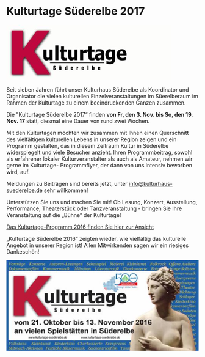 # Kulturtage Süderelbe 2017

![](/img/wsb_432x142_Kulturtage+Kopie.jpg)

Seit sieben Jahren führt unser Kulturhaus Süderelbe als Koordinator und
Organisator die vielen kulturellen Einzelveranstaltungen im Süerelberaum
im Rahmen der Kulturtage zu einem beeindruckenden Ganzen zusammen.

Die "Kulturtage Süderelbe 2017“ finden 
**von Fr, den 3. Nov. bis So, den 19. Nov. 17** 
statt, diesmal eine Dauer von rund zwei Wochen.

Mit den Kulturtagen möchten wir zusammen mit Ihnen einen Querschnitt des
vielfältigen kulturellen Lebens in unserer Region zeigen und ein
Programm gestalten, das in diesem Zeitraum Kultur in Süderelbe
widerspiegelt und viele Besucher anzieht. Ihren Programmbeitrag, sowohl
als erfahrener lokaler Kulturveranstalter als auch als Amateur, nehmen
wir gerne im Kulturtage- Programmflyer, der dann von uns intensiv
beworben wird, auf.

Meldungen zu Beiträgen sind bereits jetzt, unter
<info@kulturhaus-suederelbe.de> sehr willkommen!

Unterstützen Sie uns und machen Sie mit! Ob Lesung, Konzert,
Ausstellung, Performance, Theaterstück oder Tanzveranstaltung - bringen
Sie Ihre Veranstaltung auf die „Bühne“ der Kulturtage!

[Das Kulturtage-Programm 2016 finden Sie hier zur
Ansicht](/data/Flyer+Kulturtage_011116.pdf)

„Kulturtage Süderelbe 2016“ zeigten wieder, wie vielfältig das
kulturelle Angebot in unserer Region ist! Allen Mitwirkenden sagen wir
ein riesiges Dankeschön!

![](/img/wsb_511x239_Kulturtage_2016.jpg)
